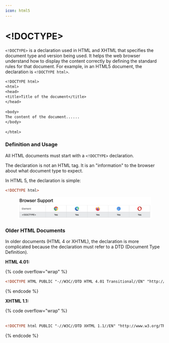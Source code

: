 ```yaml
---
icon: html5
---
```


# \<!DOCTYPE>

`<!DOCTYPE>` is a declaration used in HTML and XHTML that specifies the document type and version being used. It helps the web browser understand how to display the content correctly by defining the standard rules for that document. For example, in an HTML5 document, the declaration is `<!DOCTYPE html>`.



```
<!DOCTYPE html>
<html>
<head>
<title>Title of the document</title>
</head>

<body>
The content of the document......
</body>

</html>
```

### Definition and Usage

All HTML documents must start with a `<!DOCTYPE>` declaration.

The declaration is not an HTML tag. It is an "information" to the browser about what document type to expect.

In HTML 5, the declaration is simple:

```html
<!DOCTYPE html>
```

<figure><img src="../.gitbook/assets/image (2).png" alt=""><figcaption></figcaption></figure>

### Older HTML Documents

In older documents (HTML 4 or XHTML), the declaration is more complicated because the declaration must refer to a DTD (Document Type Definition).

**HTML 4.01:**

{% code overflow="wrap" %}
```html
<!DOCTYPE HTML PUBLIC "-//W3C//DTD HTML 4.01 Transitional//EN" "http://www.w3.org/TR/html4/loose.dtd">
```
{% endcode %}

**XHTML 1.1:**

{% code overflow="wrap" %}
```html

<!DOCTYPE html PUBLIC "-//W3C//DTD XHTML 1.1//EN" "http://www.w3.org/TR/xhtml11/DTD/xhtml11.dtd">tn
```
{% endcode %}

